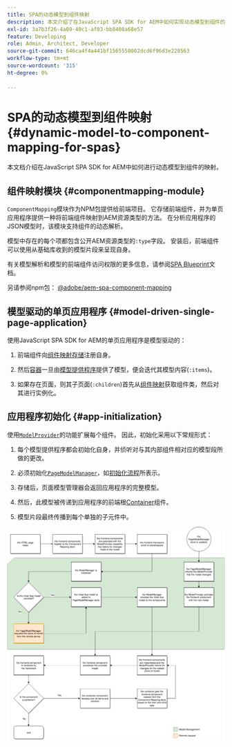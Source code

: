 ```yaml
---
title: SPA的动态模型到组件映射
description: 本文介绍了在JavaScript SPA SDK for AEM中如何实现动态模型到组件的映射。
exl-id: 3a7b3f26-4a09-40c1-af03-bb8408a68e57
feature: Developing
role: Admin, Architect, Developer
source-git-commit: 646ca4f4a441bf1565558002dcd6f96d3e228563
workflow-type: tm+mt
source-wordcount: '315'
ht-degree: 0%

---
```


# SPA的动态模型到组件映射 {#dynamic-model-to-component-mapping-for-spas}

本文档介绍在JavaScript SPA SDK for AEM中如何进行动态模型到组件的映射。

## 组件映射模块 {#componentmapping-module}

`ComponentMapping`模块作为NPM包提供给前端项目。 它存储前端组件，并为单页应用程序提供一种将前端组件映射到AEM资源类型的方法。 在分析应用程序的JSON模型时，该模块支持组件的动态解析。

模型中存在的每个项都包含公开AEM资源类型的`:type`字段。 安装后，前端组件可以使用从基础库收到的模型片段来呈现自身。

有关模型解析和模型的前端组件访问权限的更多信息，请参阅[SPA Blueprint](blueprint.md)文档。

另请参阅npm包： [@adobe/aem-spa-component-mapping](https://www.npmjs.com/package/@adobe/aem-spa-component-mapping)

## 模型驱动的单页应用程序 {#model-driven-single-page-application}

使用JavaScript SPA SDK for AEM的单页应用程序是模型驱动的：

1. 前端组件向[组件映射存储](#componentmapping-module)注册自身。
1. 然后[容器](blueprint.md#container)一旦由[模型提供程序](blueprint.md#the-model-provider)提供了模型，便会迭代其模型内容(`:items`)。

1. 如果存在页面，则其子页面(`:children`)首先从[组件映射](blueprint.md#componentmapping)获取组件类，然后对其进行实例化。

## 应用程序初始化 {#app-initialization}

使用[`ModelProvider`](blueprint.md#the-model-provider)的功能扩展每个组件。 因此，初始化采用以下常规形式：

1. 每个模型提供程序都会初始化自身，并侦听对与其内部组件相对应的模型段所做的更改。
1. 必须初始化[`PageModelManager`](blueprint.md#pagemodelmanager)，如[初始化流程](blueprint.md)所表示。

1. 存储后，页面模型管理器会返回应用程序的完整模型。
1. 然后，此模型被传递到应用程序的前端根[Container](blueprint.md#container)组件。
1. 模型片段最终传播到每个单独的子元件中。

![应用模型初始化](assets/app-model-initialization.png)
